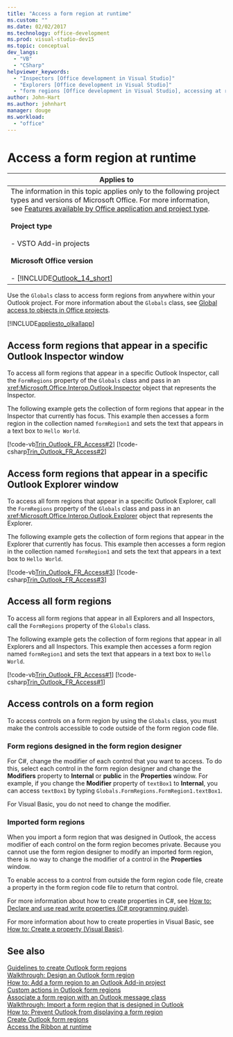 ```yaml
---
title: "Access a form region at runtime"
ms.custom: ""
ms.date: 02/02/2017
ms.technology: office-development
ms.prod: visual-studio-dev15
ms.topic: conceptual
dev_langs:
  - "VB"
  - "CSharp"
helpviewer_keywords:
  - "Inspectors [Office development in Visual Studio]"
  - "Explorers [Office development in Visual Studio]"
  - "form regions [Office development in Visual Studio], accessing at runtime"
author: John-Hart
ms.author: johnhart
manager: douge
ms.workload:
  - "office"
---
```

# Access a form region at runtime

|Applies to|  
|----------------|  
|The information in this topic applies only to the following project types and versions of Microsoft Office. For more information, see [Features available by Office application and project type](../vsto/features-available-by-office-application-and-project-type.md).<br /><br /> **Project type**<br /><br /> -   VSTO Add-in projects<br /><br /> **Microsoft Office version**<br /><br /> -   [!INCLUDE[Outlook_14_short](../vsto/includes/outlook-14-short-md.md)]|  

 Use the `Globals` class to access form regions from anywhere within your Outlook project. For more information about the `Globals` class, see [Global access to objects in Office projects](../vsto/global-access-to-objects-in-office-projects.md).  

 [!INCLUDE[appliesto_olkallapp](../vsto/includes/appliesto-olkallapp-md.md)]  

## Access form regions that appear in a specific Outlook Inspector window  
 To access all form regions that appear in a specific Outlook Inspector, call the `FormRegions` property of the `Globals` class and pass in an <xref:Microsoft.Office.Interop.Outlook.Inspector> object that represents the Inspector.  

 The following example gets the collection of form regions that appear in the Inspector that currently has focus. This example then accesses a form region in the collection named `formRegion1` and sets the text that appears in a text box to `Hello World`.  

 [!code-vb[Trin_Outlook_FR_Access#2](../vsto/codesnippet/VisualBasic/Trin_Outlook_FR_Access_O12/ThisAddIn.vb#2)]
 [!code-csharp[Trin_Outlook_FR_Access#2](../vsto/codesnippet/CSharp/Trin_Outlook_FR_Access_O12/ThisAddIn.cs#2)]  

## Access form regions that appear in a specific Outlook Explorer window  
 To access all form regions that appear in a specific Outlook Explorer, call the `FormRegions` property of the `Globals` class and pass in an <xref:Microsoft.Office.Interop.Outlook.Explorer> object that represents the Explorer.  

 The following example gets the collection of form regions that appear in the Explorer that currently has focus. This example then accesses a form region in the collection named `formRegion1` and sets the text that appears in a text box to `Hello World`.  

 [!code-vb[Trin_Outlook_FR_Access#3](../vsto/codesnippet/VisualBasic/Trin_Outlook_FR_Access_O12/ThisAddIn.vb#3)]
 [!code-csharp[Trin_Outlook_FR_Access#3](../vsto/codesnippet/CSharp/Trin_Outlook_FR_Access_O12/ThisAddIn.cs#3)]  

## Access all form regions  
 To access all form regions that appear in all Explorers and all Inspectors, call the `FormRegions` property of the `Globals` class.  

 The following example gets the collection of form regions that appear in all Explorers and all Inspectors. This example then accesses a form region named `formRegion1` and sets the text that appears in a text box to `Hello World`.  

 [!code-vb[Trin_Outlook_FR_Access#1](../vsto/codesnippet/VisualBasic/Trin_Outlook_FR_Access_O12/ThisAddIn.vb#1)]
 [!code-csharp[Trin_Outlook_FR_Access#1](../vsto/codesnippet/CSharp/Trin_Outlook_FR_Access_O12/ThisAddIn.cs#1)]  

## Access controls on a form region  
 To access controls on a form region by using the `Globals` class, you must make the controls accessible to code outside of the form region code file.  

### Form regions designed in the form region designer  
 For C#, change the modifier of each control that you want to access. To do this, select each control in the form region designer and change the **Modifiers** property to **Internal** or **public** in the **Properties** window. For example, if you change the **Modifier** property of `textBox1` to **Internal**, you can access `textBox1` by typing `Globals.FormRegions.FormRegion1.textBox1`.  

 For Visual Basic, you do not need to change the modifier.  

### Imported form regions  
 When you import a form region that was designed in Outlook, the access modifier of each control on the form region becomes private. Because you cannot use the form region designer to modify an imported form region, there is no way to change the modifier of a control in the **Properties** window.  

 To enable access to a control from outside the form region code file, create a property in the form region code file to return that control.  

 For more information about how to create properties in C#, see [How to: Declare and use read write properties &#40;C&#35; programming guide&#41;](/dotnet/csharp/programming-guide/classes-and-structs/how-to-declare-and-use-read-write-properties).  

 For more information about how to create properties in Visual Basic, see [How to: Create a property (Visual Basic)](/dotnet/visual-basic/programming-guide/language-features/procedures/how-to-create-a-property).  

## See also  
 [Guidelines to create Outlook form regions](../vsto/guidelines-for-creating-outlook-form-regions.md)   
 [Walkthrough: Design an Outlook form region](../vsto/walkthrough-designing-an-outlook-form-region.md)   
 [How to: Add a form region to an Outlook Add-in project](../vsto/how-to-add-a-form-region-to-an-outlook-add-in-project.md)   
 [Custom actions in Outlook form regions](../vsto/custom-actions-in-outlook-form-regions.md)   
 [Associate a form region with an Outlook message class](../vsto/associating-a-form-region-with-an-outlook-message-class.md)   
 [Walkthrough: Import a form region that is designed in Outlook](../vsto/walkthrough-importing-a-form-region-that-is-designed-in-outlook.md)   
 [How to: Prevent Outlook from displaying a form region](../vsto/how-to-prevent-outlook-from-displaying-a-form-region.md)   
 [Create Outlook form regions](../vsto/creating-outlook-form-regions.md)   
 [Access the Ribbon at runtime](../vsto/accessing-the-ribbon-at-run-time.md)  
